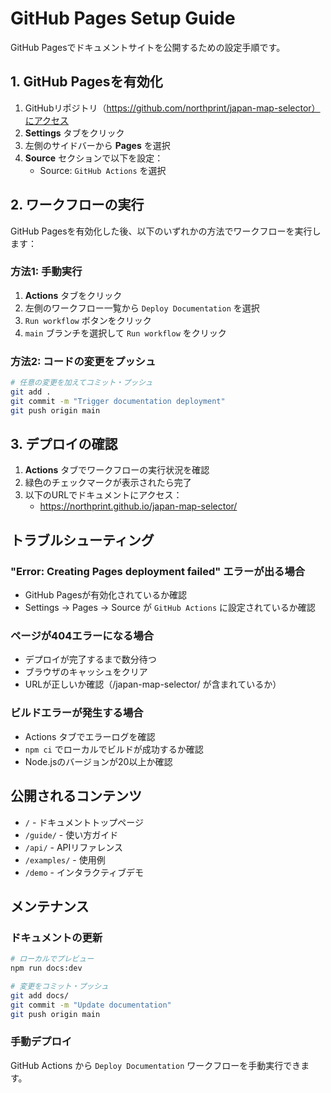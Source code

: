 # GitHub Pages Setup Guide

GitHub Pagesでドキュメントサイトを公開するための設定手順です。

## 1. GitHub Pagesを有効化

1. GitHubリポジトリ（https://github.com/northprint/japan-map-selector）にアクセス
2. **Settings** タブをクリック
3. 左側のサイドバーから **Pages** を選択
4. **Source** セクションで以下を設定：
   - Source: `GitHub Actions` を選択

## 2. ワークフローの実行

GitHub Pagesを有効化した後、以下のいずれかの方法でワークフローを実行します：

### 方法1: 手動実行
1. **Actions** タブをクリック
2. 左側のワークフロー一覧から `Deploy Documentation` を選択
3. `Run workflow` ボタンをクリック
4. `main` ブランチを選択して `Run workflow` をクリック

### 方法2: コードの変更をプッシュ
```bash
# 任意の変更を加えてコミット・プッシュ
git add .
git commit -m "Trigger documentation deployment"
git push origin main
```

## 3. デプロイの確認

1. **Actions** タブでワークフローの実行状況を確認
2. 緑色のチェックマークが表示されたら完了
3. 以下のURLでドキュメントにアクセス：
   - https://northprint.github.io/japan-map-selector/

## トラブルシューティング

### "Error: Creating Pages deployment failed" エラーが出る場合
- GitHub Pagesが有効化されているか確認
- Settings → Pages → Source が `GitHub Actions` に設定されているか確認

### ページが404エラーになる場合
- デプロイが完了するまで数分待つ
- ブラウザのキャッシュをクリア
- URLが正しいか確認（/japan-map-selector/ が含まれているか）

### ビルドエラーが発生する場合
- Actions タブでエラーログを確認
- `npm ci` でローカルでビルドが成功するか確認
- Node.jsのバージョンが20以上か確認

## 公開されるコンテンツ

- `/` - ドキュメントトップページ
- `/guide/` - 使い方ガイド
- `/api/` - APIリファレンス
- `/examples/` - 使用例
- `/demo` - インタラクティブデモ

## メンテナンス

### ドキュメントの更新
```bash
# ローカルでプレビュー
npm run docs:dev

# 変更をコミット・プッシュ
git add docs/
git commit -m "Update documentation"
git push origin main
```

### 手動デプロイ
GitHub Actions から `Deploy Documentation` ワークフローを手動実行できます。